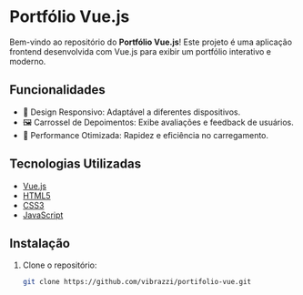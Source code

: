 # Portfólio Vue.js

Bem-vindo ao repositório do **Portfólio Vue.js**! Este projeto é uma aplicação frontend desenvolvida com Vue.js para exibir um portfólio interativo e moderno.

## Funcionalidades

- 🎨 Design Responsivo: Adaptável a diferentes dispositivos.
- 🖼️ Carrossel de Depoimentos: Exibe avaliações e feedback de usuários.
- 🚀 Performance Otimizada: Rapidez e eficiência no carregamento.

## Tecnologias Utilizadas

- [Vue.js](https://vuejs.org/)
- [HTML5](https://developer.mozilla.org/pt-BR/docs/Web/HTML)
- [CSS3](https://developer.mozilla.org/pt-BR/docs/Web/CSS)
- [JavaScript](https://developer.mozilla.org/pt-BR/docs/Web/JavaScript)

## Instalação

1. Clone o repositório:
   ```bash
   git clone https://github.com/vibrazzi/portifolio-vue.git
